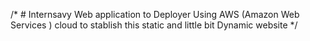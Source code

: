 /* # Internsavy Web application  to Deployer Using AWS (Amazon Web Services ) cloud to stablish this static and little bit Dynamic website */ 
